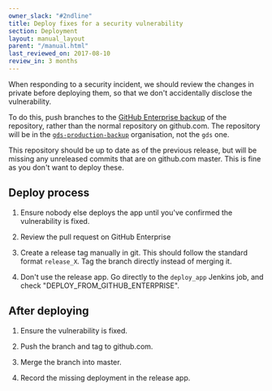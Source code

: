 ```yaml
---
owner_slack: "#2ndline"
title: Deploy fixes for a security vulnerability
section: Deployment
layout: manual_layout
parent: "/manual.html"
last_reviewed_on: 2017-08-10
review_in: 3 months
---
```


When responding to a security incident, we should review the changes in private
before deploying them, so that we don't accidentally disclose the vulnerability.

To do this, push branches to the [GitHub Enterprise backup](github-unavailable.html)
of the repository, rather than the normal repository on github.com.
The repository will be in the [`gds-production-backup`](https://github.digital.cabinet-office.gov.uk/gds-production-backup/) organisation, not the `gds` one.

This repository should be up to date as of the previous release, but will be
missing any unreleased commits that are on github.com master.
This is fine as you don't want to deploy these.

## Deploy process

1. Ensure nobody else deploys the app until you've confirmed the vulnerability
   is fixed.

1. Review the pull request on GitHub Enterprise

1. Create a release tag manually in git. This should follow the standard format
   `release_X`. Tag the branch directly instead of merging it.

1. Don't use the release app. Go directly to the `deploy_app` Jenkins job, and
   check "DEPLOY_FROM_GITHUB_ENTERPRISE".

## After deploying

1. Ensure the vulnerability is fixed.

1. Push the branch and tag to github.com.

1. Merge the branch into master.

1. Record the missing deployment in the release app.
